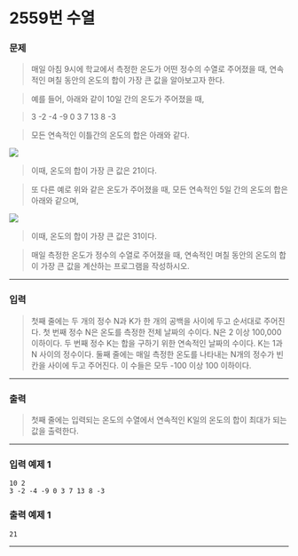 # 2559번 수열
### 문제
> 매일 아침 9시에 학교에서 측정한 온도가 어떤 정수의 수열로 주어졌을 때, 연속적인 며칠 동안의 온도의 합이 가장 큰 값을 알아보고자 한다.

> 예를 들어, 아래와 같이 10일 간의 온도가 주어졌을 때, 

> 3 -2 -4 -9 0 3 7 13 8 -3

> 모든 연속적인 이틀간의 온도의 합은 아래와 같다.

![](https://www.acmicpc.net/upload/images/grfdfd.png)

> 이때, 온도의 합이 가장 큰 값은 21이다. 

> 또 다른 예로 위와 같은 온도가 주어졌을 때, 모든 연속적인 5일 간의 온도의 합은 아래와 같으며,  

![](https://www.acmicpc.net/upload/images/fhgfdghdgf.png)  

> 이때, 온도의 합이 가장 큰 값은 31이다.

> 매일 측정한 온도가 정수의 수열로 주어졌을 때, 연속적인 며칠 동안의 온도의 합이 가장 큰 값을 계산하는 프로그램을 작성하시오. 

---

### 입력
> 첫째 줄에는 두 개의 정수 N과 K가 한 개의 공백을 사이에 두고 순서대로 주어진다. 첫 번째 정수 N은 온도를 측정한 전체 날짜의 수이다. N은 2 이상 100,000 이하이다. 두 번째 정수 K는 합을 구하기 위한 연속적인 날짜의 수이다. K는 1과 N 사이의 정수이다. 둘째 줄에는 매일 측정한 온도를 나타내는 N개의 정수가 빈칸을 사이에 두고 주어진다. 이 수들은 모두 -100 이상 100 이하이다.  

---

### 출력
> 첫째 줄에는 입력되는 온도의 수열에서 연속적인 K일의 온도의 합이 최대가 되는 값을 출력한다.  

---

### 입력 예제 1
```
10 2
3 -2 -4 -9 0 3 7 13 8 -3
```

### 출력 예제 1
```
21
```

---

